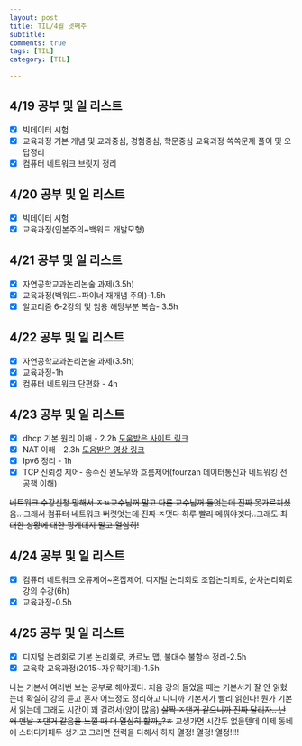 ```yaml
---
layout: post
title: TIL/4월 넷째주
subtitle: 
comments: true
tags: [TIL]
category: [TIL]

---
```


## **4/19 공부 및 일 리스트**

 - [x] 빅데이터 시험
 - [x] 교육과정 기본 개념 및 교과중심, 경험중심, 학문중심 교육과정 쏙쏙문제 풀이 및 오답정리
 - [x] 컴퓨터 네트워크 브릿지 정리
 
## **4/20 공부 및 일 리스트**

 - [x] 빅데이터 시험
 - [x]  교육과정(인본주의~백워드 개발모형)

## **4/21 공부 및 일 리스트**

 - [x] 자연공학교과논리논술 과제(3.5h)
 - [x] 교육과정(백워드~파이너 재개념 주의)-1.5h
 - [x] 알고리즘 6-2강의 및 임용 해당부분 복습- 3.5h

## 4/22 공부 및 일 리스트

 - [x] 자연공학교과논리논술 과제(3.5h)
 - [x] 교육과정-1h
 - [x] 컴퓨터 네트워크 단편화 - 4h

## 4/23 공부 및 일 리스트

 - [x] dhcp 기본 원리 이해 - 2.2h [도움받은 사이트 링크](https://www.netmanias.com/ko/post/blog/5348/dhcp-ip-allocation-network-protocol/understanding-the-basic-operations-of-dhcp)
 - [x] NAT 이해 - 2.3h [도움받은 영상 링크](https://www.youtube.com/watch?v=CdjWGa3wAGE&list=LL&index=1)
 - [x] Ipv6 정리 - 1h
 - [x] TCP 신뢰성 제어- 송수신 윈도우와 흐름제어(fourzan 데이터통신과 네트워킹 전공책 이해)

~~네트워크 수강신청 망해서 ㅈㄳ교수님꺼 말고 다른 교수님꺼 들엇는데 진짜 못가르치셨음.. 그래서 컴퓨터 네트워크 버렷엇는데 진짜 ㅈ댓다 하루 빨리 메꿔야겟다..그래도 최대한 상황에 대한 핑계대지 말고 열심히!~~

## 4/24 공부 및 일 리스트

 - [x] 컴퓨터 네트워크 오류제어~혼잡제어, 디지털 논리회로 조합논리회로, 순차논리회로 강의 수강(6h)
 - [x] 교육과정-0.5h
 
 ## 4/25 공부 및 일 리스트

 - [x] 디지털 논리회로 기본 논리회로, 카르노 맵, 불대수 불함수 정리-2.5h
 - [x] 교육학 교육과정(2015~자유학기제)-1.5h
 
 나는 기본서 여러번 보는 공부로 해야겠다. 처음 강의 들었을 때는 기본서가 잘 안 읽혔는데 확실히 강의 듣고 혼자 어느정도 정리하고 나니까 기본서가 빨리 읽힌다! 뭔가 기본서 읽는데 그래도 시간이 꽤 걸려서(양이 많음) ~~살짝 ㅈ댄거 같으니까 진짜 달리자.. 난 왜 맨날 ㅈ댄거 같음을 느낄 때 더 열심히 할까,,?ㅎ~~ 교생가면 시간두 없을텐데 이제 동네에 스터디카페두 생기고 그러면 전력을 다해서 하자 열정! 열정! 열정!!!!
